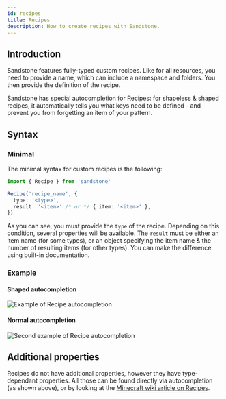 ```yaml
---
id: recipes
title: Recipes
description: How to create recipes with Sandstone.
---
```


## Introduction
Sandstone features fully-typed custom recipes. Like for all resources, you need to provide a name, which can include a namespace and folders. You then provide the definition of the recipe.

Sandstone has special autocompletion for Recipes: for shapeless & shaped recipes, it automatically tells you what keys need to be defined - and prevent you from forgetting an item of your pattern.

## Syntax

### Minimal

The minimal syntax for custom recipes is the following:
```ts
import { Recipe } from 'sandstone'

Recipe('recipe_name', {
  type: '<type>',
  result: '<item>' /* or */ { item: '<item>' },
})
```

As you can see, you must provide the `type` of the recipe. Depending on this condition, several properties will be available. The `result` must be either an item name (for some types), or an object specifying the item name & the number of resulting items (for other types). You can make the difference using built-in documentation.

### Example

#### Shaped autocompletion

![Example of Recipe autocompletion](/img/autocompletion/recipe.gif)

#### Normal autocompletion

![Second example of Recipe autocompletion](/img/autocompletion/recipe2.gif)

## Additional properties

Recipes do not have additional properties, however they have type-dependant properties. All those can be found directly via autocompletion (as shown above), or by looking at the [Minecraft wiki article on Recipes](https://minecraft.gamepedia.com/Recipe#JSON_format).
